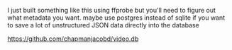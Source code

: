 I just built something like this using ffprobe but you'll need to figure out what metadata you want. maybe use postgres instead of sqlite if you want to save a lot of unstructured JSON data directly into the database

https://github.com/chapmanjacobd/video.db

